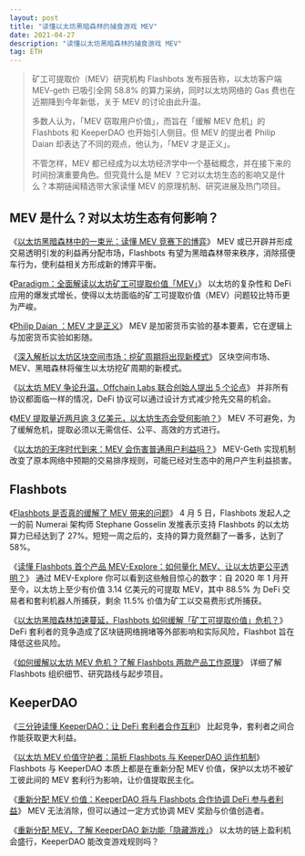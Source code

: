 ```yaml
---
layout: post
title: "读懂以太坊黑暗森林的捕食游戏 MEV"
date: 2021-04-27
description: "读懂以太坊黑暗森林的捕食游戏 MEV"
tag: ETH
---   
```

> 矿工可提取价（MEV）研究机构 Flashbots 发布报告称，以太坊客户端 MEV-geth 已吸引全网 58.8% 的算力采纳，同时以太坊网络的 Gas 费也在近期降到今年新低，关于 MEV 的讨论由此升温。
> 
> 多数人认为，「MEV 窃取用户价值」，而旨在「缓解 MEV 危机」的 Flashbots 和 KeeperDAO 也开始引人侧目。但 MEV 的提出者 Philip Daian 却表达了不同的观点，他认为，「MEV 才是正义」。
>
> 不管怎样，MEV 都已经成为以太坊经济学中一个基础概念，并在接下来的时间扮演重要角色。但究竟什么是 MEV ？它对以太坊生态的影响又是什么？本期链闻精选带大家读懂 MEV 的原理机制、研究进展及热门项目。

## MEV 是什么？对以太坊生态有何影响？
《[以太坊黑暗森林中的一束光：读懂 MEV 竞赛下的博弈](https://www.chainnews.com/articles/402494293017.htm)》
MEV 或已开辟并形成交易透明引发的利益再分配市场，Flashbots 有望为黑暗森林带来秩序，消除搭便车行为，使利益相关方形成新的博弈平衡。

《[Paradigm：全面解读以太坊矿工可提取价值「MEV」](https://www.chainnews.com/articles/399045145139.htm)》
以太坊的复杂性和 DeFi 应用的爆发式增长，使得以太坊面临的矿工可提取价值（MEV）问题较比特币更为严峻。

《[Philip Daian ：MEV 才是正义](https://www.chainnews.com/articles/708896087088.htm)》
MEV 是加密货币实验的基本要素，它在逻辑上与加密货币实验如影随。

《[深入解析以太坊区块空间市场：挖矿周期将出现新模式](https://www.chainnews.com/articles/245776816050.htm)》
区块空间市场、MEV、黑暗森林将催生以太坊挖矿周期的新模式。

《[以太坊 MEV 争论升温，Offchain Labs 联合创始人提出 5 个论点](https://www.chainnews.com/articles/098025940246.htm)》
并非所有协议都面临一样的情况，DeFi 协议可以通过设计方式减少抢先交易的机会。

《[MEV 提取量近两月逾 3 亿美元，以太坊生态会受何影响？](https://www.chainnews.com/articles/181035035815.htm)》
MEV 不可避免，为了缓解危机，提取必须以无需信任、公平、高效的方式进行。

《[以太坊的无序时代到来：MEV 会伤害普通用户利益吗？](https://www.chainnews.com/articles/579239115557.htm)》
MEV-Geth 实现机制改变了原本网络中预期的交易排序规则，可能已经对生态中的用户产生利益损害。

## Flashbots
《[Flashbots 是否真的缓解了 MEV 带来的问题](https://www.chainnews.com/articles/329849267718.htm)》
4 月 5 日，Flashbots 发起人之一的前 Numerai 架构师 Stephane Gosselin 发推表示支持 Flashbots 的以太坊算力已经达到了 27%。短短一周之后的，支持的算力竟然翻了一番多，达到了 58%。

《[读懂 Flashbots 首个产品 MEV-Explore：如何量化 MEV、让以太坊更公平透明？](https://www.chainnews.com/articles/739117589748.htm)》
通过 MEV-Explore 你可以看到这些触目惊心的数字：自 2020 年 1 月开至今，以太坊上至少有价值 3.14 亿美元的可提取 MEV，其中 88.5% 为 DeFi 交易者和套利机器人所捕获，剩余 11.5% 价值为矿工以交易费形式所捕获。

《[以太坊黑暗森林加速蔓延，Flashbots 如何缓解「矿工可提取价值」危机？](https://www.chainnews.com/articles/828325247474.htm)》
DeFi 套利者的竞争造成了区块链网络拥堵等外部影响和实际风险，Flashbot 旨在降低这些风险。

《[如何缓解以太坊 MEV 危机？了解 Flashbots 两款产品工作原理](https://www.chainnews.com/articles/977543173612.htm)》
详细了解 Flashbots 组织细节、研究路线与起步项目。

## KeeperDAO
《[三分钟读懂 KeeperDAO：让 DeFi 套利者合作互利](https://www.chainnews.com/articles/895117681388.htm)》
比起竞争，套利者之间合作能获取更大利益。

《[以太坊 MEV 价值守护者：简析 Flashbots 与 KeeperDAO 运作机制](https://www.chainnews.com/articles/278018678447.htm)》
Flashbots 与 KeeperDAO 本质上都是在重新分配 MEV 价值，保护以太坊不被矿工彼此间的 MEV 套利行为影响，让价值提取民主化。

《[重新分配 MEV 价值：KeeperDAO 将与 Flashbots 合作协调 DeFi 参与者利益](https://www.chainnews.com/articles/817946729546.htm)》
MEV 无法消除，但可以通过一定方式协调 MEV 奖励与价值创造者。

《[重新分配 MEV，了解 KeeperDAO 新功能「隐藏游戏」](https://www.chainnews.com/articles/496503423480.htm)》
以太坊的链上盈利机会盛行，KeeperDAO 能改变游戏规则吗？
